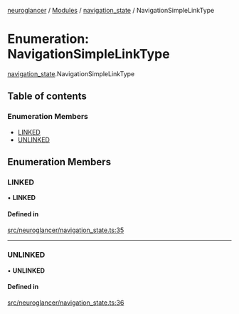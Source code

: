 [neuroglancer](../README.md) / [Modules](../modules.md) / [navigation\_state](../modules/navigation_state.md) / NavigationSimpleLinkType

# Enumeration: NavigationSimpleLinkType

[navigation_state](../modules/navigation_state.md).NavigationSimpleLinkType

## Table of contents

### Enumeration Members

- [LINKED](navigation_state.NavigationSimpleLinkType.md#linked)
- [UNLINKED](navigation_state.NavigationSimpleLinkType.md#unlinked)

## Enumeration Members

### LINKED

• **LINKED**

#### Defined in

[src/neuroglancer/navigation_state.ts:35](https://github.com/ActiveBrainAtlas2/neuroglancer/blob/285e65d7/src/neuroglancer/navigation_state.ts#L35)

___

### UNLINKED

• **UNLINKED**

#### Defined in

[src/neuroglancer/navigation_state.ts:36](https://github.com/ActiveBrainAtlas2/neuroglancer/blob/285e65d7/src/neuroglancer/navigation_state.ts#L36)
